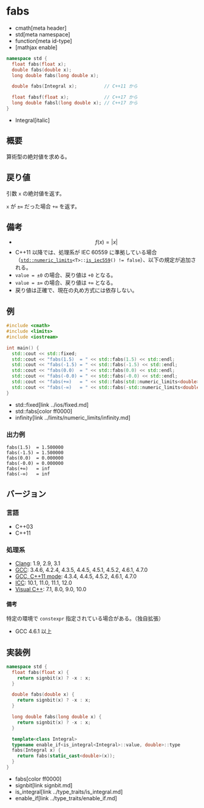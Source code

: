 # fabs
* cmath[meta header]
* std[meta namespace]
* function[meta id-type]
* [mathjax enable]

```cpp
namespace std {
  float fabs(float x);
  double fabs(double x);
  long double fabs(long double x);

  double fabs(Integral x);          // C++11 から

  float fabsf(float x);             // C++17 から
  long double fabsl(long double x); // C++17 から
}
```
* Integral[italic]

## 概要
算術型の絶対値を求める。


## 戻り値
引数 `x` の絶対値を返す。

`x` が `±∞` だった場合 `+∞` を返す。


## 備考
- $$ f(x) = | x | $$
- C++11 以降では、処理系が IEC 60559 に準拠している場合（[`std::numeric_limits`](../limits/numeric_limits.md)`<T>::`[`is_iec559`](../limits/numeric_limits/is_iec559.md)`() != false`）、以下の規定が追加される。
- `value = ±0` の場合、戻り値は `+0` となる。
- `value = ±∞` の場合、戻り値は `+∞` となる。
- 戻り値は正確で、現在の丸め方式には依存しない。


## 例
```cpp example
#include <cmath>
#include <limits>
#include <iostream>

int main() {
  std::cout << std::fixed;
  std::cout << "fabs(1.5)  = " << std::fabs(1.5) << std::endl;
  std::cout << "fabs(-1.5) = " << std::fabs(-1.5) << std::endl;
  std::cout << "fabs(0.0)  = " << std::fabs(0.0) << std::endl;
  std::cout << "fabs(-0.0) = " << std::fabs(-0.0) << std::endl;
  std::cout << "fabs(+∞)   = " << std::fabs(std::numeric_limits<double>::infinity()) << std::endl;
  std::cout << "fabs(-∞)   = " << std::fabs(-std::numeric_limits<double>::infinity()) << std::endl;
}
```
* std::fixed[link ../ios/fixed.md]
* std::fabs[color ff0000]
* infinity[link ../limits/numeric_limits/infinity.md]

### 出力例
```
fabs(1.5)  = 1.500000
fabs(-1.5) = 1.500000
fabs(0.0)  = 0.000000
fabs(-0.0) = 0.000000
fabs(+∞)   = inf
fabs(-∞)   = inf
```

## バージョン
### 言語
- C++03
- C++11

### 処理系
- [Clang](/implementation.md#clang): 1.9, 2.9, 3.1
- [GCC](/implementation.md#gcc): 3.4.6, 4.2.4, 4.3.5, 4.4.5, 4.5.1, 4.5.2, 4.6.1, 4.7.0
- [GCC, C++11 mode](/implementation.md#gcc): 4.3.4, 4.4.5, 4.5.2, 4.6.1, 4.7.0
- [ICC](/implementation.md#icc): 10.1, 11.0, 11.1, 12.0
- [Visual C++](/implementation.md#visual_cpp): 7.1, 8.0, 9.0, 10.0

#### 備考
特定の環境で `constexpr` 指定されている場合がある。（独自拡張）

- GCC 4.6.1 以上


## 実装例
```cpp
namespace std {
  float fabs(float x) {
    return signbit(x) ? -x : x;
  }

  double fabs(double x) {
    return signbit(x) ? -x : x;
  }

  long double fabs(long double x) {
    return signbit(x) ? -x : x;
  }

  template<class Integral>
  typename enable_if<is_integral<Integral>::value, double>::type
  fabs(Integral x) {
    return fabs(static_cast<double>(x));
  }
}
```
* fabs[color ff0000]
* signbit[link signbit.md]
* is_integral[link ../type_traits/is_integral.md]
* enable_if[link ../type_traits/enable_if.md]
